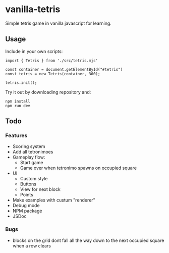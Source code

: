 # vanilla-tetris
Simple tetris game in vanilla javascript for learning.

## Usage
Include in your own scripts:
```
import { Tetris } from './src/tetris.mjs'

const container = document.getElementById("#tetris")
const tetris = new Tetris(container, 300);

tetris.init();
```
Try it out by downloading repository and:
```
npm install
npm run dev
```

## Todo
### Features
* Scoring system
* Add all tetronimoes
* Gameplay flow:
    * Start game
    * Game over when tetronimo spawns on occupied square
* UI
    * Custom style
    * Buttons
    * View for next block
    * Points
* Make examples with custum "renderer"
* Debug mode
* NPM package
* JSDoc

### Bugs
* blocks on the grid dont fall all the way down to the next occupied square when a row clears
